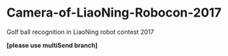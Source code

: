 # Camera-of-LiaoNing-Robocon-2017
Golf ball recognition in LiaoNing robot contest 2017

**[please use multiSend branch]**
